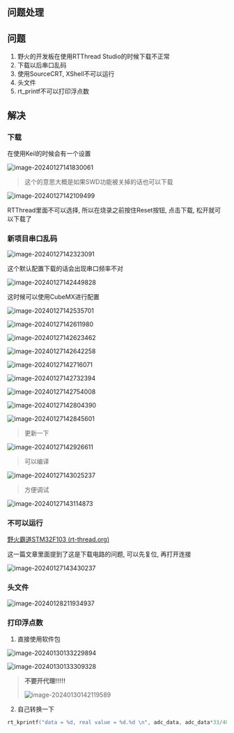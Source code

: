 ## 问题处理

## 问题

1. 野火的开发板在使用RTThread Studio的时候下载不正常
2. 下载以后串口乱码
3. 使用SourceCRT, XShell不可以运行
3. 头文件
3. rt_printf不可以打印浮点数

## 解决

### 下载

在使用Keil的时候会有一个设置

![image-20240127141830061](https://picture-01-1316374204.cos.ap-beijing.myqcloud.com/image/202401271418091.png)

> 这个的意思大概是如果SWD功能被关掉的话也可以下载

![image-20240127142109499](https://picture-01-1316374204.cos.ap-beijing.myqcloud.com/image/202401271421542.png)

RTThread里面不可以选择, 所以在烧录之前按住Reset按钮, 点击下载, 松开就可以下载了

### 新项目串口乱码

![image-20240127142323091](https://picture-01-1316374204.cos.ap-beijing.myqcloud.com/image/202401271423129.png)

这个默认配置下载的话会出现串口频率不对

![image-20240127142449828](https://picture-01-1316374204.cos.ap-beijing.myqcloud.com/image/202401271424865.png)

这时候可以使用CubeMX进行配置

![image-20240127142535701](https://picture-01-1316374204.cos.ap-beijing.myqcloud.com/image/202401271425747.png)

![image-20240127142611980](https://picture-01-1316374204.cos.ap-beijing.myqcloud.com/image/202401271426009.png)

![image-20240127142623462](https://picture-01-1316374204.cos.ap-beijing.myqcloud.com/image/202401271426490.png)

![image-20240127142642258](https://picture-01-1316374204.cos.ap-beijing.myqcloud.com/image/202401271426299.png)

![image-20240127142716071](https://picture-01-1316374204.cos.ap-beijing.myqcloud.com/image/202401271427103.png)

![image-20240127142732394](https://picture-01-1316374204.cos.ap-beijing.myqcloud.com/image/202401271427432.png)

![image-20240127142754008](https://picture-01-1316374204.cos.ap-beijing.myqcloud.com/image/202401271427039.png)

![image-20240127142804390](https://picture-01-1316374204.cos.ap-beijing.myqcloud.com/image/202401271428413.png)

![image-20240127142845601](https://picture-01-1316374204.cos.ap-beijing.myqcloud.com/image/202401271428632.png)

> 更新一下

![image-20240127142926611](https://picture-01-1316374204.cos.ap-beijing.myqcloud.com/image/202401271429635.png)

> 可以编译

![image-20240127143025237](https://picture-01-1316374204.cos.ap-beijing.myqcloud.com/image/202401271430260.png)

> 方便调试

![image-20240127143114873](https://picture-01-1316374204.cos.ap-beijing.myqcloud.com/image/202401271431909.png)

### 不可以运行

[野火霸道STM32F103 (rt-thread.org)](https://www.rt-thread.org/document/site/#/rt-thread-version/rt-thread-standard/tutorial/quick-start/stm32f103-fire-arbitrary/quick-start)

这一篇文章里面提到了这是下载电路的问题, 可以先复位, 再打开连接

![image-20240127143430237](https://picture-01-1316374204.cos.ap-beijing.myqcloud.com/image/202401271434269.png)

### 头文件

![image-20240128211934937](https://picture-01-1316374204.cos.ap-beijing.myqcloud.com/image/202401282119042.png)

### 打印浮点数

1. 直接使用软件包

![image-20240130133229894](https://picture-01-1316374204.cos.ap-beijing.myqcloud.com/image/202401301332040.png)

![image-20240130133309328](https://picture-01-1316374204.cos.ap-beijing.myqcloud.com/image/202401301333389.png)

> **不要开代理!!!!!**
>
> ![image-20240130142119589](https://picture-01-1316374204.cos.ap-beijing.myqcloud.com/image/202401301421627.png)

2. 自己转换一下

```c
rt_kprintf("data = %d, real value = %d.%d \n", adc_data, adc_data*33/40960, (adc_data*33*1000/4096)%10000);
```



